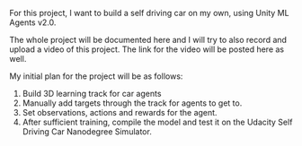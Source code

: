 For this project, I want to build a self driving car on my own, using Unity ML Agents v2.0.

The whole project will be documented here and I will try to also record and upload a video of this project.
The link for the video will be posted here as well.

My initial plan for the project will be as follows:

1. Build 3D learning track for car agents
2. Manually add targets through the track for agents to get to.
3. Set observations, actions and rewards for the agent.
4. After sufficient training, compile the model and test it on the Udacity Self Driving Car Nanodegree Simulator.

